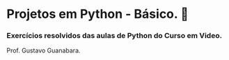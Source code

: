 # Projetos em Python - Básico. 🐍

### Exercícios resolvidos das aulas de Python do Curso em Video. 
Prof. Gustavo Guanabara.
